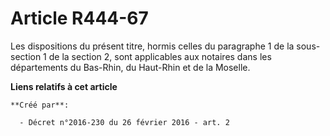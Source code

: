 # Article R444-67

Les dispositions du présent titre, hormis celles du paragraphe 1 de la sous-section 1 de la section 2, sont applicables aux
notaires dans les départements du Bas-Rhin, du Haut-Rhin et de la Moselle.

**Liens relatifs à cet article**

	**Créé par**:

	  - Décret n°2016-230 du 26 février 2016 - art. 2
